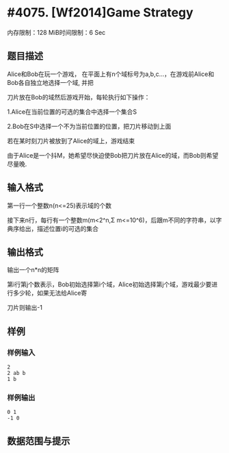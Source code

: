 # #4075. [Wf2014]Game Strategy

内存限制：128 MiB时间限制：6 Sec

## 题目描述

Alice和Bob在玩一个游戏， 在平面上有n个域标号为a,b,c...，在游戏前Alice和Bob各自独立地选择一个域, 并把

刀片放在Bob的域然后游戏开始，每轮执行如下操作：

1.Alice在当前位置的可选的集合中选择一个集合S 

2.Bob在S中选择一个不为当前位置的位置，把刀片移动到上面 

若在某时刻刀片被放到了Alice的域上，游戏结束

由于Alice是一个抖M，她希望尽快迫使Bob把刀片放在Alice的域，而Bob则希望尽量晚.

## 输入格式

第一行一个整数n(n<=25)表示域的个数

接下来n行，每行有一个整数m(m<2^n,&Sigma; m<=10^6)，后跟m不同的字符串，以字典序给出，描述位置i的可选的集合

## 输出格式

 输出一个n*n的矩阵

第i行第j个数表示，Bob初始选择第i个域，Alice初始选择第j个域，游戏最少要进行多少轮，如果无法给Alice寄

刀片则输出-1

## 样例

### 样例输入

    
    2
    2 ab b
    1 b
    
    

### 样例输出

    
    0 1 
    -1 0
    
    

## 数据范围与提示
